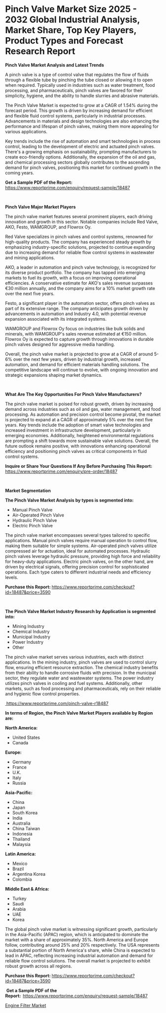 <p><h1>Pinch Valve Market Size 2025 - 2032 Global Industrial Analysis, Market Share, Top Key Players, Product Types and Forecast Research Report</h1></p><p><strong>Pinch Valve Market Analysis and Latest Trends</strong></p>
<p><p>A pinch valve is a type of control valve that regulates the flow of fluids through a flexible tube by pinching the tube closed or allowing it to open when required. Typically used in industries such as water treatment, food processing, and pharmaceuticals, pinch valves are favored for their simplicity, hygiene, and the ability to handle slurries and abrasive materials. </p><p>The Pinch Valve Market is expected to grow at a CAGR of 1.54% during the forecast period. This growth is driven by increasing demand for efficient and flexible fluid control systems, particularly in industrial processes. Advancements in materials and design technologies are also enhancing the performance and lifespan of pinch valves, making them more appealing for various applications. </p><p>Key trends include the rise of automation and smart technologies in process control, leading to the development of electric and actuated pinch valves. There's a growing emphasis on sustainability, prompting manufacturers to create eco-friendly options. Additionally, the expansion of the oil and gas, and chemical processing sectors globally contributes to the ascending demand for pinch valves, positioning this market for continued growth in the coming years.</p></p>
<p><strong>Get a Sample PDF of the Report:&nbsp;</strong> <a href="https://www.reportprime.com/enquiry/request-sample/18487?utm_campaign=2289&utm_medium=2&utm_source=Github&utm_content=ia&utm_term=19032025&utm_id=pinch-valve">https://www.reportprime.com/enquiry/request-sample/18487</a></p>
<p>&nbsp;</p>
<p><strong>Pinch Valve Major Market Players</strong></p>
<p><p>The pinch valve market features several prominent players, each driving innovation and growth in this sector. Notable companies include Red Valve, AKO, Festo, WAMGROUP, and Flowrox Oy.</p><p>Red Valve specializes in pinch valves and control systems, renowned for high-quality products. The company has experienced steady growth by emphasizing industry-specific solutions, projected to continue expanding due to increasing demand for reliable flow control systems in wastewater and mining applications.</p><p>AKO, a leader in automation and pinch valve technology, is recognized for its diverse product portfolio. The company has tapped into emerging markets to fuel its growth, with a focus on improving operational efficiencies. A conservative estimate for AKO's sales revenue surpasses €30 million annually, and the company aims for a 10% market growth rate over the next five years.</p><p>Festo, a significant player in the automation sector, offers pinch valves as part of its extensive range. The company anticipates growth driven by advancements in automation and Industry 4.0, with potential revenue expansion associated with its integrated systems.</p><p>WAMGROUP and Flowrox Oy focus on industries like bulk solids and minerals, with WAMGROUP's sales revenue estimated at €150 million. Flowrox Oy is expected to capture growth through innovations in durable pinch valves designed for aggressive media handling.</p><p>Overall, the pinch valve market is projected to grow at a CAGR of around 5-6% over the next few years, driven by industrial growth, increased automation, and demand for efficient materials handling solutions. The competitive landscape will continue to evolve, with ongoing innovation and strategic expansions shaping market dynamics.</p></p>
<p>&nbsp;</p>
<p><strong>What Are The Key Opportunities For Pinch Valve Manufacturers?</strong></p>
<p><p>The pinch valve market is poised for robust growth, driven by increasing demand across industries such as oil and gas, water management, and food processing. As automation and precision control become pivotal, the market is projected to expand at a CAGR of approximately 5% over the next five years. Key trends include the adoption of smart valve technologies and increased investment in infrastructure development, particularly in emerging economies. Additionally, heightened environmental regulations are prompting a shift towards more sustainable valve solutions. Overall, the future outlook remains positive, with innovations enhancing operational efficiency and positioning pinch valves as critical components in fluid control systems.</p></p>
<p><strong>Inquire or Share Your Questions If Any Before Purchasing This Report:</strong> <a href="https://www.reportprime.com/enquiry/pre-order/18487?utm_campaign=2289&utm_medium=2&utm_source=Github&utm_content=ia&utm_term=19032025&utm_id=pinch-valve">https://www.reportprime.com/enquiry/pre-order/18487</a></p>
<p>&nbsp;</p>
<p><strong>Market Segmentation</strong></p>
<p><strong>The Pinch Valve Market Analysis by types is segmented into:</strong></p>
<p><ul><li>Manual Pinch Valve</li><li>Air-Operated Pinch Valve</li><li>Hydraulic Pinch Valve</li><li>Electric Pinch Valve</li></ul></p>
<p><p>The pinch valve market encompasses several types tailored to specific applications. Manual pinch valves require manual operation to control flow, making them suitable for simple systems. Air-operated pinch valves utilize compressed air for actuation, ideal for automated processes. Hydraulic pinch valves leverage hydraulic pressure, providing high force and reliability for heavy-duty applications. Electric pinch valves, on the other hand, are driven by electrical signals, offering precision control for sophisticated operations. Each type caters to different industrial needs and efficiency levels.</p></p>
<p><strong>Purchase this Report:&nbsp;</strong><a href="https://www.reportprime.com/checkout?id=18487&price=3590&utm_campaign=2289&utm_medium=2&utm_source=Github&utm_content=ia&utm_term=19032025&utm_id=pinch-valve">https://www.reportprime.com/checkout?id=18487&price=3590</a></p>
<p>&nbsp;</p>
<p><strong>The Pinch Valve Market Industry Research by Application is segmented into:</strong></p>
<p><ul><li>Mining Industry</li><li>Chemical Industry</li><li>Municipal Industry</li><li>Power Industry</li><li>Other</li></ul></p>
<p><p>The pinch valve market serves various industries, each with distinct applications. In the mining industry, pinch valves are used to control slurry flow, ensuring efficient resource extraction. The chemical industry benefits from their ability to handle corrosive fluids with precision. In the municipal sector, they regulate water and wastewater systems. The power industry utilizes pinch valves in cooling and fuel systems. Additionally, other markets, such as food processing and pharmaceuticals, rely on their reliable and hygienic flow control properties.</p></p>
<p><a href="https://www.reportprime.com/pinch-valve-r18487?utm_campaign=2289&utm_medium=2&utm_source=Github&utm_content=ia&utm_term=19032025&utm_id=pinch-valve">&nbsp;https://www.reportprime.com/pinch-valve-r18487</a></p>
<p><strong>In terms of Region, the Pinch Valve Market Players available by Region are:</strong></p>
<p>
    <p> <strong> North America: </strong>
        <ul>
            <li>United States</li>
            <li>Canada</li>
        </ul>
        </p> 
    <p> <strong> Europe: </strong>
        <ul>
            <li>Germany</li>
            <li>France</li>
            <li>U.K.</li>
            <li>Italy</li>
            <li>Russia</li>
        </ul>
        </p> 
    <p> <strong> Asia-Pacific: </strong>
        <ul>
            <li>China</li>
            <li>Japan</li>
            <li>South Korea</li>
            <li>India</li>
            <li>Australia</li>
            <li>China Taiwan</li>
            <li>Indonesia</li>
            <li>Thailand</li>
            <li>Malaysia</li>
        </ul>
        </p> 
    <p> <strong> Latin America: </strong>
        <ul>
            <li>Mexico</li>
            <li>Brazil</li>
            <li>Argentina Korea</li>
            <li>Colombia</li>
        </ul>
        </p> 
    <p> <strong> Middle East & Africa: </strong>
        <ul>
            <li>Turkey</li>
            <li>Saudi</li>
            <li>Arabia</li>
            <li>UAE</li>
            <li>Korea</li>
        </ul>
    </p>
    </p>
<p><p>The global pinch valve market is witnessing significant growth, particularly in the Asia-Pacific (APAC) region, which is anticipated to dominate the market with a share of approximately 35%. North America and Europe follow, contributing around 25% and 20% respectively. The USA represents a substantial portion of North America's share, while China is expected to lead in APAC, reflecting increasing industrial automation and demand for reliable flow control solutions. The overall market is projected to exhibit robust growth across all regions.</p></p>
<p><strong>Purchase this Report: </strong><a href="https://www.reportprime.com/checkout?id=18487&price=3590&utm_campaign=2289&utm_medium=2&utm_source=Github&utm_content=ia&utm_term=19032025&utm_id=pinch-valve">https://www.reportprime.com/checkout?id=18487&price=3590</a></p>
<p>&nbsp;<strong>Get a Sample PDF of the Report:&nbsp;&nbsp;</strong><a href="https://www.reportprime.com/enquiry/request-sample/18487?utm_campaign=2289&utm_medium=2&utm_source=Github&utm_content=ia&utm_term=19032025&utm_id=pinch-valve">https://www.reportprime.com/enquiry/request-sample/18487</a></p>
<p><strong></strong></p>
<p><p><a href="https://github.com/fallalenoswG/Market-Research-Report-List-1/blob/main/engine-filter-market.md?utm_campaign=2289&utm_medium=2&utm_source=Github&utm_content=ia&utm_term=19032025&utm_id=pinch-valve">Engine Filter Market</a></p></p>